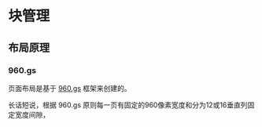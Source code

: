 块管理
===================================

## 布局原理

### 960.gs

页面布局是基于 [960.gs](http://960.gs/) 框架来创建的。

长话短说，根据 960.gs 原则每一页有固定的960像素宽度和分为12或16垂直列固定宽度间隙，